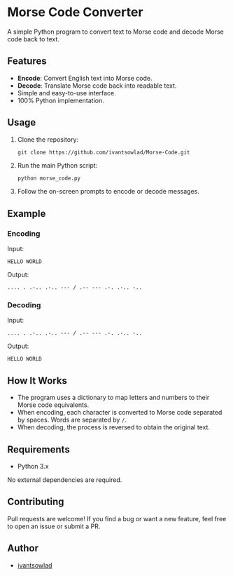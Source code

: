 # Morse Code Converter

A simple Python program to convert text to Morse code and decode Morse code back to text.

## Features

- **Encode**: Convert English text into Morse code.
- **Decode**: Translate Morse code back into readable text.
- Simple and easy-to-use interface.
- 100% Python implementation.

## Usage

1. Clone the repository:
    ```
    git clone https://github.com/ivantsowlad/Morse-Code.git
    ```

2. Run the main Python script:
    ```bash
    python morse_code.py
    ```

3. Follow the on-screen prompts to encode or decode messages.

## Example

### Encoding
Input:
```
HELLO WORLD
```

Output:
```
.... . .-.. .-.. --- / .-- --- .-. .-.. -..
```

### Decoding
Input:
```
.... . .-.. .-.. --- / .-- --- .-. .-.. -..
```

Output:
```
HELLO WORLD
```

## How It Works

- The program uses a dictionary to map letters and numbers to their Morse code equivalents.
- When encoding, each character is converted to Morse code separated by spaces. Words are separated by `/`.
- When decoding, the process is reversed to obtain the original text.

## Requirements

- Python 3.x

No external dependencies are required.

## Contributing

Pull requests are welcome! If you find a bug or want a new feature, feel free to open an issue or submit a PR.

## Author

- [ivantsowlad](https://github.com/ivantsowlad)

